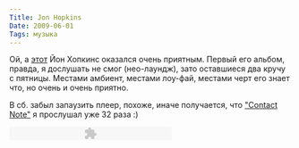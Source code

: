 ```yaml
---
Title: Jon Hopkins
Date: 2009-06-01
Tags: музыка
---
```


<div class="text"><p>Ой, а <a href="http://spleaner.appspot.com/note/voxel">этот</a> Йон Хопкинс оказался очень приятным. Первый его альбом, правда, я дослушать не смог (нео-лаундж), зато оставшиеся два кручу с пятницы. Местами амбиент, местами лоу-фай, местами черт его знает что, но очень и очень приятно.</p>
<p>В сб. забыл запаузить плеер, похоже, иначе получается, что <a href="http://www.amazon.com/Contact-Note-Jon-Hopkins/dp/B0002NVL76">"Contact Note"</a> я прослушал уже 32 раза :)</p>
<p><object type="application/x-shockwave-flash" data="http://spleaner.appspot.com/s/player.swf" id="100_mp3" name="100_mp3" height="24" width="290" style="outline-style: none; outline-width: initial; outline-color: initial; visibility: visible;">
<param name="flashvars" value="soundFile=https://dl.getdropbox.com/u/140528/Jon_Hopkins-100.mp3&amp;titles=100"></param>
<param name="menu" value="false"></param>
<param name="wmode" value="transparent"></param>
</object></p></div>